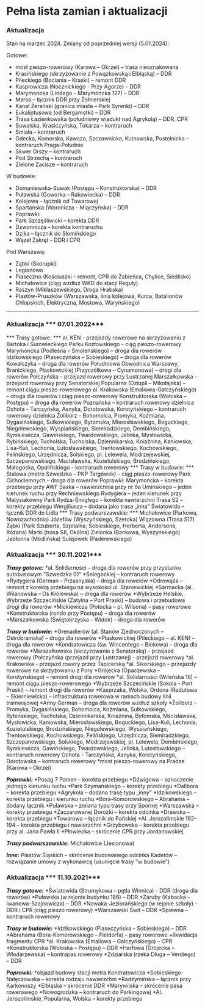 # Pełna lista zamian i aktualizacji

### Aktualizacja
Stan na marzec 2024. 
Zmiany od poprzedniej wersji (5.01.2024):

Gotowe:
- most pieszo-rowerowy (Karowa – Okrzei) – trasa nieoznakowana
- Krasińskiego (skrzyżowanie z Powązkowską i Elbląską) – DDR
- Pileckiego (Bociania – Kraski) – remont DDR
- Kasprowicza (Nocznickiego - Przy Agorze) – DDR
- Marymoncka (Lindego - Marymoncka 127) – DDR
- Marsa – łącznik DDR przy Żołnierskiej
- Kanał Żerański (granica miasta – Park Syrenki) – DDR
- Eukaliptusowa (od Bergamotki) – DDR
- Trasa Łazienkowska (południowy wiadukt nad Agrykolą) – DDR, CPR
- Suwalska, Krasiczyńska, Tokarza – kontraruch
- Śmiała – kontraruch
- Gdecka, Komorska, Kawcza, Szczawnicka, Kutnowska, Pustelnicka – kontraruch Praga-Południe
- Skwer Orszy – kontraruch
- Pod Strzechą – kontraruch
- Zielone Zacisze – kontraruch

W budowie:
- Domaniewska-Suwak (Postępu – Konstruktorska) – DDR
- Puławska (Goworka – Rakowiecka) – DDR
- Kolejowa – łącznik od Towarowej
- Spartańska (Woronicza – Miączyńska) – DDR
- Poprawki:
- Park Szczęśliwicki – korekta DDR
- Dzwonnicza – korekta kontraruchu
- Dzika – łącznik do Słomińskiego
- Węzeł Zakręt – DDR i CPR

Pod Warszawą:
- Ząbki (Skorupki)
- Legionowo
- Piaseczno (Kościuszki – remont, CPR do Żabieńca, Chylice, Siedlisko)
- Michałowice (ciąg wzdłuż WKD do stacji Reguły)
- Raszyn (Miklaszewskiego, Droga Hrabska)
- Piastów-Pruszków (Warszawska, linia kolejowa, Kurca, Batalionów Chłopskich, Elektryczna, Mostowa, Waryńskiego)


***
### Aktualizacja *** 07.01.2022***

*** Trasy gotowe: ***
al. KEN - przejazdy rowerowe na skrzyżowaniu z Bartoka i Surowieckiego
Parku Kozłowskiego - ciąg pieszo-rowerowy
Marymoncka (Podleśna – Smoleńskiego) – droga dla rowerów
Idzikowskiego (Piaseczyńska – Sobieskiego) – droga dla rowerów
Kowalczyka – droga dla rowerów
Południowa Obwodnica Warszawy, Branickiego, Płaskowickiej (Przyczółkowa – Cynamonowa) – drogi dla rowerów
Połczyńska – przejazd rowerowy przy Lustrzanej
Marszałkowska – przejazd rowerowy przy Senatorskiej
Popularna (Dziupli – Mikołajska) – remont ciągu pieszo-rowerowego
al. Krakowska (Emaliowa-Gałczyńskiego) – droga dla rowerów i ciąg pieszo-rowerowy
Konstruktorska (Wołoska – Postępu) – droga dla rowerów
Poznańska – kontraruch rowerowy
dzielnica Ochota - Tarczyńska, Asnyka, Dorotowska, Korotyńskiego – kontraruch rowerowy
dzielnica Żoliborz - Bohomolca, Promyka, Koźmiana, Dygasińskiego, Sułkowskiego, Bytomska, Mierosławskiego, Boguckiego, Niegolewskiego, Wyspiańskiego, Siemiradzkiego, Dembińskiego, Rymkiewicza, Gawińskiego, Twardowskiego, Jelinka, Mysłowicka, Rybińskiego, Tucholska, Tucholska, Dziennikarska, Kniaźnina, Kaniowska, Lisa-Kuli, Lechonia, Lutosławskiego, Trentowskiego, Kochowskiego, Felińskiego, Urzędnicza, Solskiego, pl. Lelewela, Modrzejewskiej, Szczepanowskiego, Mscisławska, Kozietulskiego, Brodzińskiego, Małogoska, Opalińskiego - kontraruch rowerowy
*** Trasy w budowie: ***
Stalowa (metro Szwedzka – PKP Targówek) – ciąg pieszo-rowerowy
Park Cichociemnych – droga dla rowerów
Poprawki:
Marymoncka – korekta przebiegu przy AWF
Saska – nawierzchnia przy nr 6a
Umińskiego – jeden kierunek ruchu przy Rechniewskiego
Rydygiera – jeden kierunek przy Matysiakówny
Park Rydza-Śmigłego – korekta nawierzchni
Trasa S2 – korekty przebiegu
Wergiliusza – dodana jako trasa „inna”
Światowida – łącznik DDR do Lidla
*** Trasy podwarszawskie: ***
Michałowice (Parkowa, Nowozachodnia)
Józefów (Wyszyńskiego, Szeroka)
Wiązowna (Trasa S17)
Ząbki (Park Szuberta, Szpitalna, Sobieskiego, Herberta, Andersena, Różana)
Marki (trasa S8, Okólna)
Zielonka (Bankowa, Wyszyńskiego)
Jabłonna (Modlińska)
Sulejówek (Paderewskiego)




### Aktualizacja *** 30.11.2021***

***Trasy gotowe:***
*al. Solidarności – droga dla rowerów przy przystanku autobusowym "Szwedzka 01"
*Śniegockiej – kontraruch rowerowy
*Rydygiera (German – Przasnyska) – droga dla rowerów
*Odrowąża – remont z korektą przebiegu na wysokości ul. Staniewickiej
*Sarmacka (al. Wilanowska – Oś Królewska) – droga dla rowerów
*Wybrzeże Helskie, Wybrzeże Szczecińskie (Zatylna – Port Praski) – budowa i przebudowa drogi dla rowerów
*Mickiewicza (Potocka – pl. Wilsona) – pasy rowerowe
*Konstruktorska (rondo przy Postępu) – droga dla rowerów
*Marszałkowska (Świętokrzyska – Widok) – droga dla rowerów

***Trasy w budowie:***
*Grenadierów (al. Stanów Zjednoczonych – Ostrobramska) – droga dla rowerów
*Płaskowickiej (Pileckiego – al. KEN) – droga dla rowerów
*Kondratowicza (św. Wincentego – Blokowa) - droga dla rowerów
*Marszałkowska (skrzyżowanie z Senatorską) - przejazd rowerowy
(Połczyńska (przejazd przy Lustrzanej) - przejazd rowerowy
*al. Krakowska - przejazd rowery przez Tapicerską
*al. Sikorskiego – przejazdy rowerowe na skrzyżowaniu z Pory
*Grójecka (Opaczewska – Korotyńskiego) – remont drogi dla rowerów
*al. Solidarności (Wileńska 16) – remont ciągu pieszo-rowerowego
*Wybrzeże Szczecińskie (Sokola - Port Praski) – remont drogi dla rowerów
*Kasprzaka, Wolska, Ordona (Redutowa – Skierniewicka) – infrastruktura rowerowa w ramach budowy linii tramwajowej
*Anny German – droga dla rowerów wzdłuż szkoły
*Żoliborz - Promyka, Dygasińskiego, Bohomolca, Koźmiana, Sułkowskiego, Rybińskiego, Tucholska, Dziennikarska, Kniaźnina, Bytomska, Mścisławska, Mysłowicka, Kaniowska, Mierosławskiego, Boguckiego, Lisa-Kuli, Lechonia, Kozietulskiego, Brodzińskiego, Niegolewskiego, Wyspiańskiego, Trentowskiego, Kochowskiego, Felińskiego, Urzędnicza, Siemiradzkiego, Szczepanowskiego, Solskiego, Modrzejewskiej, pl. Lelewela, Dembińskiego, Rymkiewicza, Gawińskiego, Twardowskiego, Jelinka, Lutosławskiego – kontraruch rowerowy
Ochota - Tarczyńska, Asnyka, Korotyńskiego, Dorotowska – kontraruch rowerowy
*most pieszo-rowerowy na Pradze (Karowa – Okrzei)

***Poprawki:***
*Posag 7 Panien – korekta przebiegu
*Dźwigowa – oznaczenie jednego kierunku ruchu
*Park Szymańskiego – korekty przebiegu
*Dalibora – korekta przebiegu
*Agrykola – dodano trasę typu „inny”
*Idzikowskiego – korekta przebiegu i kierunku ruchu
*Bora-Komorowskiego – Abrahama – dodany łącznik
*Puławska – zmiana typu trasy przy Spornej
*Warszawska – korekty przebiegu
*Zaczarowanej Dorożki – korekta odcinka
*Drawska – korekta przebiegu
*Towarowa – łącznik do Pańskiej
*Al. Jerozolimskie 192-194 – korekta przebiegu i nawierzchni
*Grzybowska – korekta przebiegu przy al. Jana Pawła II
*Płowiecka – skrócenie CPR przy Jordanowskiej

***Trasy podwarszawskie:***
Michałowice (Jesionowa)

***Inne:***
Piastów Śląskich – skrócenie budowanego odcinka
Kadetów – rozwiązanie umowy z wykonawcą (usunięcie trasy "w budowie")




### Aktualizacja *** 11.10.2021***

***Trasy gotowe:***
*Światowida (Strumykowa – pętla Winnica) - DDR (droga dla rowerów)
*Puławska (w rejonie budynku 186) – DDR 
*Zaruby (Kabacka – Iwanowa-Szajnowicza) – DDR 
*Nowaka-Jeziorańskiego (w rejonie szkoły) – DDR i CPR (ciąg pieszo rowerowy)
*Warszawski Świt – DDR 
*Śpiewna – kontraruch rowerowy

***Trasy w budowie:*** 
*Idzikowskiego (Piaseczyńska – Sobieskiego) – DDR 
*Abrahama (Bora-Komorowskiego – Fieldorfa) – pasy rowerowe +likwidacja fragmentu CPR 
*al. Krakowska (Emaliowa – Gałczyńskiego) – CPR 
*Konstruktorska (Wołoska – Postępu) – DDR 
*Harfowa (Grójecka – Włodarzewska) – kontrapas rowerowy
*Zdziarska (rzeka Długa – Verdiego) – DDR 

***Poprawki:*** 
*objazd budowy stacji metra Kondratowicza 
*Sobieskiego-Nałęczowska – korekta rodzaju nawierzchni 
*Radzymińska – łącznik przy Karkonoszy 
*Elbląska – skrócenie DDR 
*Marywilska – skrócenie pasa rowerowego
*Nowogrodzka – kontraruch do Parkingowej 
*Al. Jerozolimskie, Popularna, Wolska – korekty przebiegu